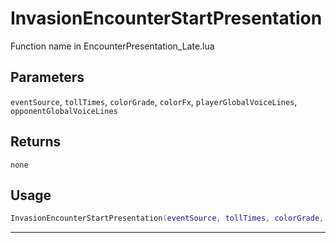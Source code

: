 # InvasionEncounterStartPresentation
Function name in EncounterPresentation_Late.lua
## Parameters
`eventSource`, `tollTimes`, `colorGrade`, `colorFx`, `playerGlobalVoiceLines`, `opponentGlobalVoiceLines`
## Returns
`none`
## Usage
```lua
InvasionEncounterStartPresentation(eventSource, tollTimes, colorGrade, colorFx, playerGlobalVoiceLines, opponentGlobalVoiceLines)
```
---
